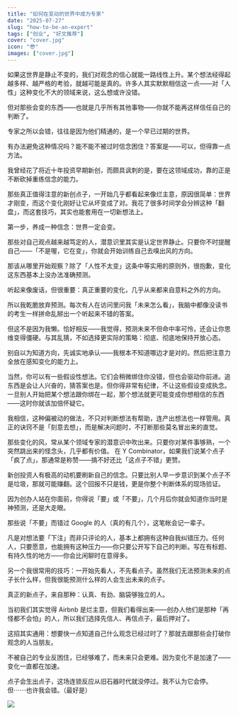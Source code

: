 ```yaml
---
title: "如何在变动的世界中成为专家"
date: "2025-07-27"
slug: "how-to-be-an-expert"
tags: ["创业", "好文推荐"]
cover: "cover.jpg"
icon: "😎"
images: ["cover.jpg"]
---
```

如果这世界是静止不变的，我们对观念的信心就能一路线性上升。某个想法经得起越多样、越严格的考验，就越可能是真的。许多人其实默默相信这一点——对「人性」这种变化不大的领域来说，这么想或许没错。



但对那些会变的东西——也就是几乎所有其他事物——你就不能再这样信任自己的判断了。



专家之所以会错，往往是因为他们精通的，是一个早已过期的世界。



有办法避免这种情况吗？能不能不被过时信念困住？答案是——可以，但得靠一点方法。



我曾经花了将近十年投资早期新创，而颇具讽刺的是，要在这领域成功，靠的正是不断砍掉重练信念的能力。



那些真正值得注意的新创点子，一开始几乎都看起来像烂主意，原因很简单：世界才刚变，而这个变化刚好让它从坏变成了对。我花了很多时间学会分辨这种「翻盘」，而这套技巧，其实也能套用在一切新想法上。



第一步，养成一种信念：世界一定会变。



那些对自己观点越来越笃定的人，潜意识里其实是认定世界静止。只要你不时提醒自己——「不是喔，它在变」，你就会开始训练自己去嗅出风的方向。



那该从哪里开始观察？除了「人性不太变」这条中等实用的原则外，很抱歉，变化这东西基本上没办法准确预测。



听起来像废话，但很重要：真正重要的变化，几乎从来都来自意料之外的方向。



所以我乾脆放弃预测。每次有人在访问里问我「未来怎么看」，我脑中都像没读书的考生一样拼命乱掰出一个听起来不错的答案。



但这不是因为我懒。恰好相反——我觉得，预测未来不但命中率可怜，还会让你思维变得僵硬。与其乱猜，不如选择更实际的策略：彻底、彻底地保持开放心态。



别自以为知道方向，先诚实地承认——我根本不知道哪边才是对的。然后把注意力全放在感知变化的能力上。



当然，你可以有一些假设性想法。它们会稍微绑住你没错，但也会驱动你前进。追东西是会让人兴奋的，猜答案也是。但你得非常有纪律，不让这些假设变成执念。
一旦别人开始把某个想法跟你绑在一起，那个想法就更可能变成你想相信的东西——这时你就该加倍怀疑它。



我相信，这种偏被动的做法，不只对判断想法有帮助，连产出想法也一样管用。真正的诀窍不是「刻意去想」，而是解决问题时，不打断那些莫名冒出来的直觉。



那些变化的风，常从某个领域专家的潜意识中吹出来。只要你对某件事够熟，一个突然跳出来的怪念头，几乎都有价值。
在 Y Combinator，如果我们说某个点子「疯了点」，那通常是称赞——搞不好还比「这点子不错」更赞。



新创投资人有极高的动机要刷新自己的信念。只要比别人早一步意识到某个点子不是垃圾，那就可能赚翻。这个回报不只是钱，更是你整个判断体系的现场验证。



因为创办人站在你面前，你得说「要」或「不要」，几个月后你就会知道你当时是神预测，还是大走眼。



那些说「不要」而错过 Google 的人（真的有几个），这笔帐会记一辈子。



凡是对想法要「下注」而非只评论的人，基本上都拥有这种自我纠错压力。任何人，只要愿意，也能拥有这种压力——你只要公开写下自己的判断。写在有标题、有持久性的地方——你会比闲聊时在意得多。



另一个我很常用的技巧：一开始先看人，不先看点子。虽然我们无法预测未来的点子长什么样，但我很能预测什么样的人会生出未来的点子。



真正的新点子，来自那种：认真、有劲、脑袋够独立的人。



当初我们其实觉得 Airbnb 是烂主意，但我们看得出来——创办人他们是那种「再怪都不会怕」的人，所以我们选择先信人、再信点子，最后押对了。



这招其实通用：想要快一点知道自己什么观念已经过时了？那就去跟那些会打破你观念的人当朋友。



不被自己的专业反困住，已经够难了，而未来只会更难。因为变化不是加速了——变化一直都在加速。



点子会生出点子，这场连锁反应从旧石器时代就没停过。我不认为它会停。
但⋯⋯也许我会错。（最好是）




![](https://prod-files-secure.s3.us-west-2.amazonaws.com/112d0858-5090-4d34-a606-b75eb8d65fd2/46476355-9cf3-4e99-9b7a-3531bc426380/1000202064.png?X-Amz-Algorithm=AWS4-HMAC-SHA256&X-Amz-Content-Sha256=UNSIGNED-PAYLOAD&X-Amz-Credential=ASIAZI2LB466ZDAPWCH4%2F20250727%2Fus-west-2%2Fs3%2Faws4_request&X-Amz-Date=20250727T144748Z&X-Amz-Expires=3600&X-Amz-Security-Token=IQoJb3JpZ2luX2VjEE8aCXVzLXdlc3QtMiJIMEYCIQCV%2F%2B2H3aeiE2RKOK7%2FO820wG31DHXslWRcb%2F3QE1N%2FIQIhAJ4biKW9GKKxyBkuAEY%2BMyEfEUeXNFI40U14XaJxm6J2Kv8DCHcQABoMNjM3NDIzMTgzODA1IgwPgsRJebDH8ap62pgq3AMOgV0DOJ9k1erBesoWdtERa8csFlIAgqFlUubkUMPRP6OxUrPuXf73x26YknqYw%2FSeKr5L0gWtmXZuGtSCbHb3C9nzBdKurp%2Bxf%2BH4bqV188TSZ%2F4QLsvkeZpvVQ%2Ffv5E0MeD949JlLcqeL8EDXHVvf04qu9kKDAmOTpLcosiYcursYWInz4oNYnXcPKtuGZhZhZfmq3L7ne161Gln0E1DzKCBFtNCgCNoczo4mxBNuV9ae8bkDDa14NnNSGLoaYU3zsmFm%2B6R08lA0QYysOX5foqsctTaEQinycwWBwPm%2BhsNDx0GHt%2BK0f5yjvPM37v2Ytu%2Bvt3O5%2FZdGj36aV8a4QweSidB7GqxLQ9oG7uTw%2Buz7rxc76PZk67DyCvNBZsd0Qylm%2B6vvjVOE%2Fg4a25qmsUjpfYvUixDCxWGo8ehPttd%2F6l5JJZtMiEZd4mf1GVwGQT%2FLqR4%2FTzf6%2BzwcfxZS7QNX9u8tuJmXVXltS%2FPlRagnps4VUDmwgqFeJGBLPIVGaMTSb2u6eF%2FKk4aAzrBrKmYxIA9pbDFuqV%2B%2B1vpv92wyFhuf%2FZT71NW%2FNWBKtSjqDVp9Cq%2BgmMvYiMuBPsevmZ71jHBT62D0T6%2FSvVsxHMYyqtK3vez166rvDCt7JjEBjqkAYPLJ%2FbjAZDEVnSO%2FKSs%2BbZrc6baU8ZZEMfAHI0F8EKn2SeiUJ62Qqu7hvfM3gFP%2By0yYyPbabH9USZYOHWViYvr9ihQYhDVQTOZQUDw6AdaVuQesF32pYcIHhpbpXfLhKR846PL0l4FFJpHW9AmSTQmuUEUb2m50lkcA49NlCnQyiF0Ud3qGehlq0%2BgD7LwIgq2%2BdVGvnpWzu7B37tu0eNISYKq&X-Amz-Signature=1ae280579f4a26b3a9362db5e589f0755ce2c23d13e014d8b1469df83b27900b&X-Amz-SignedHeaders=host&x-amz-checksum-mode=ENABLED&x-id=GetObject)


